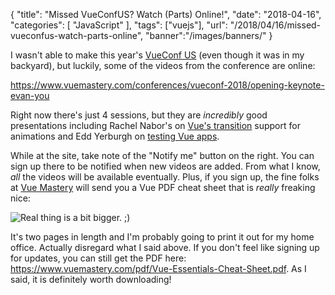 {
	"title": "Missed VueConfUS? Watch (Parts) Online!",
	"date": "2018-04-16",
	"categories": [
		"JavaScript"
	],
	"tags": ["vuejs"],
	"url": "/2018/04/16/missed-vueconfus-watch-parts-online",
	"banner":"/images/banners/"
}

I wasn't able to make this year's [VueConf US](http://us.vuejs.org/) (even though it was in my backyard), but luckily, some of the videos from the conference are online: 

https://www.vuemastery.com/conferences/vueconf-2018/opening-keynote-evan-you

Right now there's just 4 sessions, but they are *incredibly* good presentations including Rachel Nabor's on [Vue's transition](https://www.vuemastery.com/conferences/vueconf-2018/vue-in-motion-rachel-nabors) support for animations and Edd Yerburgh on [testing Vue apps](https://www.vuemastery.com/conferences/vueconf-2018/testing-vue-apps-edd-yerburgh). 

While at the site, take note of the "Notify me" button on the right. You can sign up there to be notified when new videos are added. From what I know, *all* the videos will be available eventually. Plus, if you sign up, the fine folks at [Vue Mastery](https://www.vuemastery.com/) will send you a Vue PDF cheat sheet that is *really* freaking nice:

<img src="https://static.raymondcamden.com/images/2018/04/vuecs.jpg" class="imgborder" title="Real thing is a bit bigger. ;)">

It's two pages in length and I'm probably going to print it out for my home office. Actually disregard what I said above. If you don't feel like signing up for updates, you can still get the PDF here: https://www.vuemastery.com/pdf/Vue-Essentials-Cheat-Sheet.pdf. As I said, it is definitely worth downloading!
